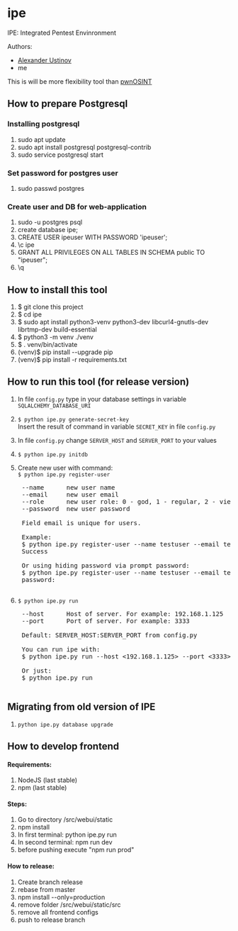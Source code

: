 # ipe
IPE: Integrated Pentest Envinronment

Authors:
- [Alexander Ustinov](https://github.com/alustinoff)
- me


This is will be more flexibility tool than [pwnOSINT](https://github.com/Xarlan/pwnOSINT)


## How to prepare Postgresql

### Installing postgresql

1. sudo apt update
2. sudo apt install postgresql postgresql-contrib
3. sudo service postgresql start

### Set password for postgres user
1. sudo passwd postgres

### Create user and DB for web-application
1. sudo -u postgres psql
2. create database ipe;
3. CREATE USER ipeuser WITH PASSWORD 'ipeuser';
4. \c ipe
5. GRANT ALL PRIVILEGES ON ALL TABLES IN SCHEMA public TO "ipeuser";
6. \q

## How to install this tool
1. $ git clone this project
2. $ cd ipe
3. $ sudo apt install python3-venv python3-dev libcurl4-gnutls-dev librtmp-dev build-essential
4. $ python3 -m venv ./venv
5. $ . venv/bin/activate
6. (venv)$ pip install --upgrade pip
7. (venv)$ pip install -r requirements.txt

## How to run this tool (for release version)
1. In file `config.py` type in your database settings in variable `SQLALCHEMY_DATABASE_URI`
2.  `$ python ipe.py generate-secret-key `  
    Insert the result of command in variable `SECRET_KEY` in file `config.py`
3. In file `config.py` change `SERVER_HOST` and `SERVER_PORT` to your values
4. `$ python ipe.py initdb`
5. Create new user with command:  
    `$ python ipe.py register-user` 
    <pre>
    --name      new user name  
    --email     new user email  
    --role      new user role: 0 - god, 1 - regular, 2 - viewer  
    --password  new user password
    
    Field email is unique for users.
    
    Example:
    $ python ipe.py register-user --name testuser --email test@mail.com --role 1 --password qwerty11
    Success
    
    Or using hiding password via prompt password:
    $ python ipe.py register-user --name testuser --email test@mail.com --role 1
    password:
    </pre> 
    
6. `$ python ipe.py run`  
    <pre>
    --host      Host of server. For example: 192.168.1.125
    --port      Port of server. For example: 3333
    
    Default: SERVER_HOST:SERVER_PORT from config.py
    
    You can run ipe with:
    $ python ipe.py run --host <192.168.1.125> --port <3333>
    
    Or just:
    $ python ipe.py run
    </pre>

## Migrating from old version of IPE
1. `python ipe.py database upgrade`

## How to develop frontend

#### Requirements:
1. NodeJS (last stable)
2. npm (last stable)

#### Steps:
1. Go to directory /src/webui/static
2. npm install
3. In first terminal: python ipe.py run 
4. In second terminal: npm run dev
4. before pushing execute "npm run prod"

#### How to release:
1. Create branch release
2. rebase from master
3. npm install --only=production
4. remove folder /src/webui/static/src
5. remove all frontend configs
6. push to release branch